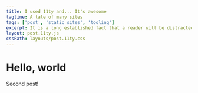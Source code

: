 ```yaml
---
title: I used 11ty and... It's awesome
tagline: A tale of many sites
tags: ['post', 'static sites', 'tooling']
excerpt: It is a long established fact that a reader will be distracted by the readable content of a page when looking at its layout.
layout: post.11ty.js
cssPath: layouts/post.11ty.css
---
```


# Hello, world

Second post!
